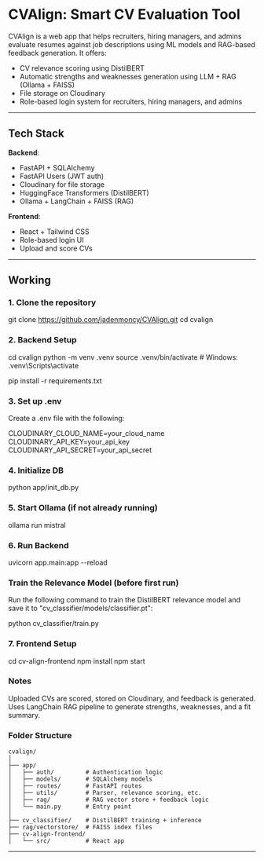 # CVAlign: Smart CV Evaluation Tool

CVAlign is a web app that helps recruiters, hiring managers, and admins evaluate resumes against job descriptions using ML models and RAG-based feedback generation. It offers:

- CV relevance scoring using DistilBERT
- Automatic strengths and weaknesses generation using LLM + RAG (Ollama + FAISS)
- File storage on Cloudinary
- Role-based login system for recruiters, hiring managers, and admins

---

## Tech Stack

**Backend**:
- FastAPI + SQLAlchemy
- FastAPI Users (JWT auth)
- Cloudinary for file storage
- HuggingFace Transformers (DistilBERT)
- Ollama + LangChain + FAISS (RAG)

**Frontend**:
- React + Tailwind CSS
- Role-based login UI
- Upload and score CVs

---

## Working

### 1. Clone the repository

git clone https://github.com/jadenmoncy/CVAlign.git
cd cvalign

### 2. Backend Setup

cd cvalign
python -m venv .venv
source .venv/bin/activate  # Windows: .venv\Scripts\activate

pip install -r requirements.txt


### 3. Set up .env
Create a .env file with the following:

CLOUDINARY_CLOUD_NAME=your_cloud_name
CLOUDINARY_API_KEY=your_api_key
CLOUDINARY_API_SECRET=your_api_secret


### 4. Initialize DB

python app/init_db.py

### 5. Start Ollama (if not already running)

ollama run mistral

### 6. Run Backend

uvicorn app.main:app --reload

### Train the Relevance Model (before first run)
Run the following command to train the DistilBERT relevance model and save it to "cv_classifier/models/classifier.pt":

python cv_classifier/train.py


### 7. Frontend Setup

cd cv-align-frontend
npm install
npm start

### Notes
Uploaded CVs are scored, stored on Cloudinary, and feedback is generated.
Uses LangChain RAG pipeline to generate strengths, weaknesses, and a fit summary.


### Folder Structure
```
cvalign/
│
├── app/
│   ├── auth/         # Authentication logic
│   ├── models/       # SQLAlchemy models
│   ├── routes/       # FastAPI routes
│   ├── utils/        # Parser, relevance scoring, etc.
│   ├── rag/          # RAG vector store + feedback logic
│   └── main.py       # Entry point
│
├── cv_classifier/    # DistilBERT training + inference
├── rag/vectorstore/  # FAISS index files
├── cv-align-frontend/
│   └── src/          # React app
```








---

